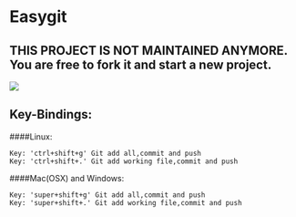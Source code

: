 Easygit
=======
## THIS PROJECT IS NOT MAINTAINED ANYMORE. You are free to fork it and start a new project.
<img src="http://i.imgur.com/fO4RbUM.jpg" />

## Key-Bindings:


####Linux:
```
Key: 'ctrl+shift+g' Git add all,commit and push
Key: 'ctrl+shift+.' Git add working file,commit and push
```

####Mac(OSX) and Windows:
```
Key: 'super+shift+g' Git add all,commit and push
Key: 'super+shift+.' Git add working file,commit and push
```

